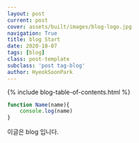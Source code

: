 ```yaml
---
layout: post
current: post
cover: assets/built/images/blog-logo.jpg
navigation: True
title: blog Start
date: 2020-10-07
tags: [blog]
class: post-template
subclass: 'post tag-blog'
author: HyeokSoonPark
---
```

{% include blog-table-of-contents.html %}

~~~javascript
function Name(name){
    console.log(name)
}
~~~


이글은 blog 입니다.